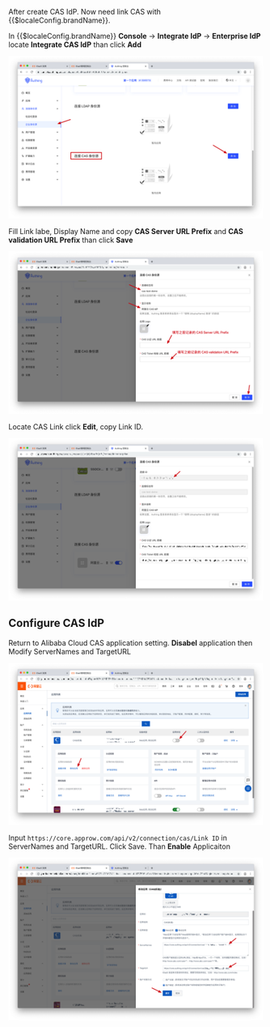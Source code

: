 <IntegrationDetailCard :title="`Configure CAS IdP in {{$localeConfig.brandName}}`">

After create CAS IdP. Now need link CAS with {{$localeConfig.brandName}}.


In {{$localeConfig.brandName}} **Console** -> **Integrate IdP** -> **Enterprise IdP** locate **Integrate CAS IdP** than click **Add**

![](./images/cas-1.png)

Fill Link labe, Display Name and copy **CAS Server URL Prefix** and **CAS validation URL Prefix** than click **Save**

![](./images/cas-2.png)

Locate CAS Link click **Edit**, copy Link ID.

![](./images/cas-3.png)

## Configure CAS IdP

Return to Alibaba Cloud CAS application setting. **Disabel** application then Modify ServerNames and TargetURL

![](./images/cas-4.png)

Input `https://core.approw.com/api/v2/connection/cas/Link ID` in ServerNames and TargetURL. Click Save. Than **Enable** Applicaiton 

![](./images/cas-5.png)


</IntegrationDetailCard>